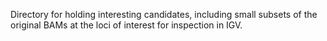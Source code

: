 Directory for holding interesting candidates, including small subsets of the
original BAMs at the loci of interest for inspection in IGV.
